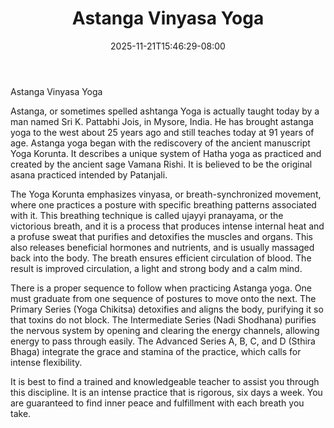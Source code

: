 ﻿---
title: "Astanga Vinyasa Yoga"
date: 2025-11-21T15:46:29-08:00
description: "yoga Tips for Web Success"
featured_image: "/images/yoga.jpg"
tags: ["yoga"]
---

Astanga Vinyasa Yoga

Astanga, or sometimes spelled ashtanga Yoga is actually taught today by a man named Sri K. Pattabhi Jois, in Mysore, India.  He has brought astanga yoga to the west about 25 years ago and still teaches today at 91 years of age.  Astanga yoga began with the rediscovery of the ancient manuscript Yoga Korunta.  It describes a unique system of Hatha yoga as practiced and created by the ancient sage Vamana Rishi.  It is believed to be the original asana practiced intended by Patanjali. 

The Yoga Korunta emphasizes vinyasa, or breath-synchronized movement, where one practices a posture with specific breathing patterns associated with it.  This breathing technique is called ujayyi pranayama, or the victorious breath, and it is a process that produces intense internal heat and a profuse sweat that purifies and detoxifies the muscles and organs.  This also releases beneficial hormones and nutrients, and is usually massaged back into the body.  The breath ensures efficient circulation of blood.  The result is improved circulation, a light and strong body and a calm mind.

There is a proper sequence to follow when practicing Astanga yoga.  One must graduate from one sequence of postures to move onto the next.  The Primary Series (Yoga Chikitsa) detoxifies and aligns the body, purifying it so that toxins do not block. The Intermediate Series (Nadi Shodhana) purifies the nervous system by opening and clearing the energy channels, allowing energy to pass through easily. The Advanced Series A, B, C, and D (Sthira Bhaga) integrate the grace and stamina of the practice, which calls for intense flexibility.  

It is best to find a trained and knowledgeable teacher to assist you through this discipline.  It is an intense practice that is rigorous, six days a week. You are guaranteed to find inner peace and fulfillment with each breath you take.

